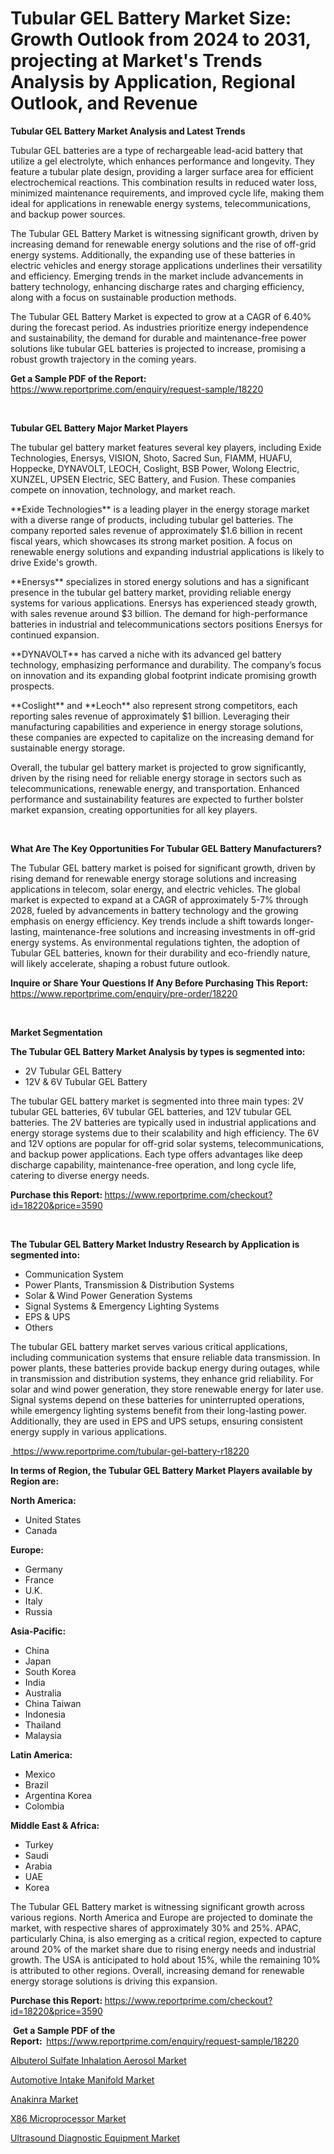 <p><h1>Tubular GEL Battery Market Size: Growth Outlook from 2024 to 2031, projecting at Market's Trends Analysis by Application, Regional Outlook, and Revenue</h1></p><p><strong>Tubular GEL Battery Market Analysis and Latest Trends</strong></p>
<p><p>Tubular GEL batteries are a type of rechargeable lead-acid battery that utilize a gel electrolyte, which enhances performance and longevity. They feature a tubular plate design, providing a larger surface area for efficient electrochemical reactions. This combination results in reduced water loss, minimized maintenance requirements, and improved cycle life, making them ideal for applications in renewable energy systems, telecommunications, and backup power sources.</p><p>The Tubular GEL Battery Market is witnessing significant growth, driven by increasing demand for renewable energy solutions and the rise of off-grid energy systems. Additionally, the expanding use of these batteries in electric vehicles and energy storage applications underlines their versatility and efficiency. Emerging trends in the market include advancements in battery technology, enhancing discharge rates and charging efficiency, along with a focus on sustainable production methods.</p><p>The Tubular GEL Battery Market is expected to grow at a CAGR of 6.40% during the forecast period. As industries prioritize energy independence and sustainability, the demand for durable and maintenance-free power solutions like tubular GEL batteries is projected to increase, promising a robust growth trajectory in the coming years.</p></p>
<p><strong>Get a Sample PDF of the Report:&nbsp;</strong> <a href="https://www.reportprime.com/enquiry/request-sample/18220?utm_campaign=1102&utm_medium=2&utm_source=Github&utm_content=ia&utm_term=21112024&utm_id=tubular-gel-battery">https://www.reportprime.com/enquiry/request-sample/18220</a></p>
<p>&nbsp;</p>
<p><strong>Tubular GEL Battery Major Market Players</strong></p>
<p><p>The tubular gel battery market features several key players, including Exide Technologies, Enersys, VISION, Shoto, Sacred Sun, FIAMM, HUAFU, Hoppecke, DYNAVOLT, LEOCH, Coslight, BSB Power, Wolong Electric, XUNZEL, UPSEN Electric, SEC Battery, and Fusion. These companies compete on innovation, technology, and market reach.</p><p>**Exide Technologies** is a leading player in the energy storage market with a diverse range of products, including tubular gel batteries. The company reported sales revenue of approximately $1.6 billion in recent fiscal years, which showcases its strong market position. A focus on renewable energy solutions and expanding industrial applications is likely to drive Exide's growth.</p><p>**Enersys** specializes in stored energy solutions and has a significant presence in the tubular gel battery market, providing reliable energy systems for various applications. Enersys has experienced steady growth, with sales revenue around $3 billion. The demand for high-performance batteries in industrial and telecommunications sectors positions Enersys for continued expansion.</p><p>**DYNAVOLT** has carved a niche with its advanced gel battery technology, emphasizing performance and durability. The company’s focus on innovation and its expanding global footprint indicate promising growth prospects.</p><p>**Coslight** and **Leoch** also represent strong competitors, each reporting sales revenue of approximately $1 billion. Leveraging their manufacturing capabilities and experience in energy storage solutions, these companies are expected to capitalize on the increasing demand for sustainable energy storage.</p><p>Overall, the tubular gel battery market is projected to grow significantly, driven by the rising need for reliable energy storage in sectors such as telecommunications, renewable energy, and transportation. Enhanced performance and sustainability features are expected to further bolster market expansion, creating opportunities for all key players.</p></p>
<p>&nbsp;</p>
<p><strong>What Are The Key Opportunities For Tubular GEL Battery Manufacturers?</strong></p>
<p><p>The Tubular GEL battery market is poised for significant growth, driven by rising demand for renewable energy storage solutions and increasing applications in telecom, solar energy, and electric vehicles. The global market is expected to expand at a CAGR of approximately 5-7% through 2028, fueled by advancements in battery technology and the growing emphasis on energy efficiency. Key trends include a shift towards longer-lasting, maintenance-free solutions and increasing investments in off-grid energy systems. As environmental regulations tighten, the adoption of Tubular GEL batteries, known for their durability and eco-friendly nature, will likely accelerate, shaping a robust future outlook.</p></p>
<p><strong>Inquire or Share Your Questions If Any Before Purchasing This Report:</strong> <a href="https://www.reportprime.com/enquiry/pre-order/18220?utm_campaign=1102&utm_medium=2&utm_source=Github&utm_content=ia&utm_term=21112024&utm_id=tubular-gel-battery">https://www.reportprime.com/enquiry/pre-order/18220</a></p>
<p>&nbsp;</p>
<p><strong>Market Segmentation</strong></p>
<p><strong>The Tubular GEL Battery Market Analysis by types is segmented into:</strong></p>
<p><ul><li>2V Tubular GEL Battery</li><li>12V & 6V Tubular GEL Battery</li></ul></p>
<p><p>The tubular GEL battery market is segmented into three main types: 2V tubular GEL batteries, 6V tubular GEL batteries, and 12V tubular GEL batteries. The 2V batteries are typically used in industrial applications and energy storage systems due to their scalability and high efficiency. The 6V and 12V options are popular for off-grid solar systems, telecommunications, and backup power applications. Each type offers advantages like deep discharge capability, maintenance-free operation, and long cycle life, catering to diverse energy needs.</p></p>
<p><strong>Purchase this Report:&nbsp;</strong><a href="https://www.reportprime.com/checkout?id=18220&price=3590&utm_campaign=1102&utm_medium=2&utm_source=Github&utm_content=ia&utm_term=21112024&utm_id=tubular-gel-battery">https://www.reportprime.com/checkout?id=18220&price=3590</a></p>
<p>&nbsp;</p>
<p><strong>The Tubular GEL Battery Market Industry Research by Application is segmented into:</strong></p>
<p><ul><li>Communication System</li><li>Power Plants, Transmission & Distribution Systems</li><li>Solar & Wind Power Generation Systems</li><li>Signal Systems & Emergency Lighting Systems</li><li>EPS & UPS</li><li>Others</li></ul></p>
<p><p>The tubular GEL battery market serves various critical applications, including communication systems that ensure reliable data transmission. In power plants, these batteries provide backup energy during outages, while in transmission and distribution systems, they enhance grid reliability. For solar and wind power generation, they store renewable energy for later use. Signal systems depend on these batteries for uninterrupted operations, while emergency lighting systems benefit from their long-lasting power. Additionally, they are used in EPS and UPS setups, ensuring consistent energy supply in various applications.</p></p>
<p><a href="https://www.reportprime.com/tubular-gel-battery-r18220?utm_campaign=1102&utm_medium=2&utm_source=Github&utm_content=ia&utm_term=21112024&utm_id=tubular-gel-battery">&nbsp;https://www.reportprime.com/tubular-gel-battery-r18220</a></p>
<p><strong>In terms of Region, the Tubular GEL Battery Market Players available by Region are:</strong></p>
<p>
    <p> <strong> North America: </strong>
        <ul>
            <li>United States</li>
            <li>Canada</li>
        </ul>
        </p> 
    <p> <strong> Europe: </strong>
        <ul>
            <li>Germany</li>
            <li>France</li>
            <li>U.K.</li>
            <li>Italy</li>
            <li>Russia</li>
        </ul>
        </p> 
    <p> <strong> Asia-Pacific: </strong>
        <ul>
            <li>China</li>
            <li>Japan</li>
            <li>South Korea</li>
            <li>India</li>
            <li>Australia</li>
            <li>China Taiwan</li>
            <li>Indonesia</li>
            <li>Thailand</li>
            <li>Malaysia</li>
        </ul>
        </p> 
    <p> <strong> Latin America: </strong>
        <ul>
            <li>Mexico</li>
            <li>Brazil</li>
            <li>Argentina Korea</li>
            <li>Colombia</li>
        </ul>
        </p> 
    <p> <strong> Middle East & Africa: </strong>
        <ul>
            <li>Turkey</li>
            <li>Saudi</li>
            <li>Arabia</li>
            <li>UAE</li>
            <li>Korea</li>
        </ul>
    </p>
    </p>
<p><p>The Tubular GEL Battery market is witnessing significant growth across various regions. North America and Europe are projected to dominate the market, with respective shares of approximately 30% and 25%. APAC, particularly China, is also emerging as a critical region, expected to capture around 20% of the market share due to rising energy needs and industrial growth. The USA is anticipated to hold about 15%, while the remaining 10% is attributed to other regions. Overall, increasing demand for renewable energy storage solutions is driving this expansion.</p></p>
<p><strong>Purchase this Report: </strong><a href="https://www.reportprime.com/checkout?id=18220&price=3590&utm_campaign=1102&utm_medium=2&utm_source=Github&utm_content=ia&utm_term=21112024&utm_id=tubular-gel-battery">https://www.reportprime.com/checkout?id=18220&price=3590</a></p>
<p>&nbsp;<strong>Get a Sample PDF of the Report:&nbsp;&nbsp;</strong><a href="https://www.reportprime.com/enquiry/request-sample/18220?utm_campaign=1102&utm_medium=2&utm_source=Github&utm_content=ia&utm_term=21112024&utm_id=tubular-gel-battery">https://www.reportprime.com/enquiry/request-sample/18220</a></p>
<p><strong></strong></p>
<p><p><a href="https://issuu.com/reportprime-2/docs/albuterol-sulfate-inhalation-aeroso_6d9a7aba91aa40?utm_campaign=1102&utm_medium=2&utm_source=Github&utm_content=ia&utm_term=21112024&utm_id=tubular-gel-battery">Albuterol Sulfate Inhalation Aerosol Market</a></p><p><a href="https://www.linkedin.com/pulse/comprehensive-study-automotive-intake-manifoldmarket-segmentation-pzgde?utm_campaign=1102&utm_medium=2&utm_source=Github&utm_content=ia&utm_term=21112024&utm_id=tubular-gel-battery">Automotive Intake Manifold Market</a></p><p><a href="https://issuu.com/reportprime-2/docs/anakinra-market-size-2030.pptx_8e6b03600d7a38?utm_campaign=1102&utm_medium=2&utm_source=Github&utm_content=ia&utm_term=21112024&utm_id=tubular-gel-battery">Anakinra Market</a></p><p><a href="https://www.linkedin.com/pulse/x86-microprocessor-market-analysis-insights-competition-cagr-nudde?utm_campaign=1102&utm_medium=2&utm_source=Github&utm_content=ia&utm_term=21112024&utm_id=tubular-gel-battery">X86 Microprocessor Market</a></p><p><a href="https://www.linkedin.com/pulse/future-ultrasound-diagnostic-equipment-market-industry-overview-nunde?utm_campaign=1102&utm_medium=2&utm_source=Github&utm_content=ia&utm_term=21112024&utm_id=tubular-gel-battery">Ultrasound Diagnostic Equipment Market</a></p></p>